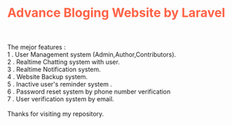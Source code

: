 <h1 style="color:tomato">Advance Bloging Website by Laravel</h1>
<br/>
<br/>
The mejor features : <br/>
1 . User Management system (Admin,Author,Contributors). <br/>
2 . Realtime Chatting system with user. <br/>
3 . Realtime Notification system. <br/>
4 . Website Backup system. <br/>
5 . Inactive user's reminder system . <br/>
6 . Password reset system by phone number verification <br/>
7 . User verification system by email.

<br/>
<br/>
Thanks for visiting my repository.
